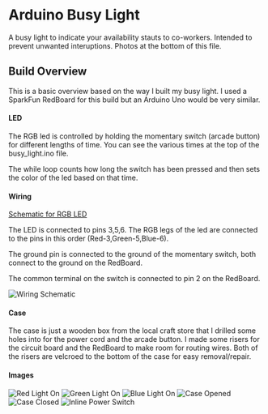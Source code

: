 # Arduino Busy Light

A busy light to indicate your availability stauts to co-workers. Intended to prevent unwanted interuptions. Photos at the bottom of this file.

## Build Overview

This is a basic overview based on the way I built my busy light. I used a SparkFun RedBoard for this build but an Arduino Uno would be very similar.

#### LED

The RGB led is controlled by holding the momentary switch (arcade button) for different lengths of time. You can see the various times at the top of the busy_light.ino file.

The while loop counts how long the switch has been pressed and then sets the color of the led based on that time. 

#### Wiring

[Schematic for RGB LED](schematics/rgb-led.pdf)

The LED is connected to pins 3,5,6. The RGB legs of the led are connected to the pins in this order (Red-3,Green-5,Blue-6). 

The ground pin is connected to the ground of the momentary switch, both connect to the ground on the RedBoard.

The common terminal on the switch is connected to pin 2 on the RedBoard.

![Wiring Schematic][schematic]

#### Case

The case is just a wooden box from the local craft store that I drilled some holes into for the power cord and the arcade button. I made some risers for the circuit board and the RedBoard to make room for routing wires. Both of the risers are velcroed to the bottom of the case for easy removal/repair.

#### Images

![Red Light On][red]
![Green Light On][green]
![Blue Light On][blue]
![Case Opened][case-opened]
![Case Closed][case-closed]
![Inline Power Switch][power-switch]

[schematic]:schematics/wiring-schematic.png
[red]: images/red.jpg
[green]:images/green.jpg
[blue]:images/blue.jpg
[case-opened]:images/case-opened.jpg
[case-closed]:images/case-closed.jpg
[power-switch]:images/power-switch.jpg